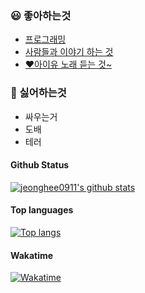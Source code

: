 ### 😃 좋아하는것

- [프로그래밍](https://nodejs.org)
- [사람들과 이야기 하는 것](https://discord.gg/M2URPWYvKM)
- [♥️아이유 노래 듣는 것~](https://youtu.be/6-XEjSgyBzc)

### 🤬 싫어하는것

- 싸우는거
- 도배
- 테러


#### Github Status

[![jeonghee0911's github stats](https://github-readme-stats.vercel.app/api?username=jeongheegenius)](https://github.com/jeongheegenius)

#### Top languages

[![Top langs](https://github-readme-stats.vercel.app/api/top-langs?username=jeongheegenius)](https://github.com/jeongheegenius)

#### Wakatime
[![Wakatime](https://github-readme-stats.vercel.app/api/wakatime?username=jeongheegenius)](https://github.com/jeongheegenius)
